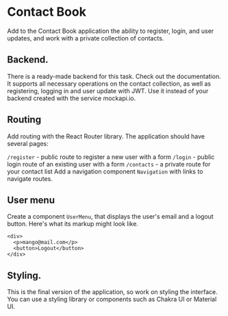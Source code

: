 # Contact Book

Add to the Contact Book application the ability to register, login, and user
updates, and work with a private collection of contacts.

## Backend.

There is a ready-made backend for this task. Check out the documentation. It
supports all necessary operations on the contact collection, as well as
registering, logging in and user update with JWT. Use it instead of your backend
created with the service mockapi.io.

## Routing

Add routing with the React Router library. The application should have several
pages:

`/register` - public route to register a new user with a form `/login` - public
login route of an existing user with a form `/contacts` - a private route for
your contact list Add a navigation component `Navigation` with links to navigate
routes.

## User menu

Create a component `UserMenu`, that displays the user's email and a logout
button. Here's what its markup might look like.

```
<div>
  <p>mango@mail.com</p>
  <button>Logout</button>
</div>
```

## Styling.

This is the final version of the application, so work on styling the interface.
You can use a styling library or components such as Chakra UI or Material UI.
